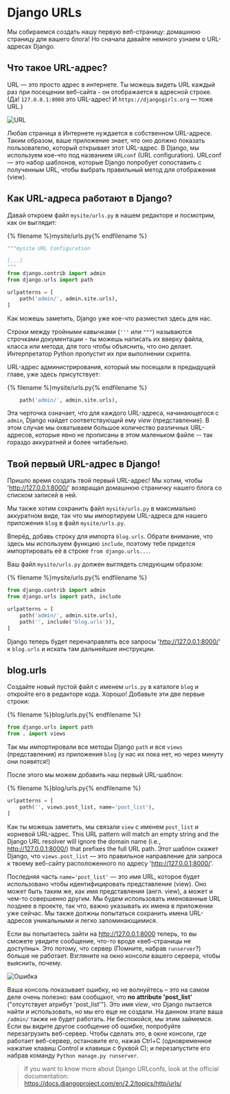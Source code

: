 # Django URLs

Мы собираемся создать нашу первую веб-страницу: домашнюю страницу для вашего блога! Но сначала давайте немного узнаем о URL-адресах Django.

## Что такое URL-адрес?

URL — это просто адрес в интернете. Ты можешь видеть URL каждый раз при посещении веб-сайта - он отображается в адресной строке. (Да! `127.0.0.1:8000` это URL-адрес! И `https://djangogirls.org` — тоже URL.)

![URL](images/url.png)

Любая страница в Интернете нуждается в собственном URL-адресе. Таким образом, ваше приложение знает, что оно должно показать пользователю, который открывает этот URL-адрес. В Django, мы используем кое-что под названием `URLconf` (URL configuration). URLconf — это набор шаблонов, которые Django попробует сопоставить с полученным URL, чтобы выбрать правильный метод для отображения (view).

## Как URL-адреса работают в Django?

Давай откроем файл `mysite/urls.py` в нашем редакторе и посмотрим, как он выглядит:

{% filename %}mysite/urls.py{% endfilename %}

```python
"""mysite URL Configuration

[...]
"""
from django.contrib import admin
from django.urls import path

urlpatterns = [
    path('admin/', admin.site.urls),
]
```

Как можешь заметить, Django уже кое-что разместил здесь для нас.

Строки между тройными кавычками (`'''` или `"""`) называются строчками документации - ты можешь написать их вверху файла, класса или метода, для того чтобы объяснить, что оно делает. Интерпретатор Python пропустит их при выполнении скрипта.

URL-адрес администрирования, который мы посещали в предыдущей главе, уже здесь присутствует:

{% filename %}mysite/urls.py{% endfilename %}

```python
    path('admin/', admin.site.urls),
```

Эта черточка означает, что для каждого URL-адреса, начинающегося с `admin`, Django найдет соответствующий ему *view* (представление). В этом случае мы охватываем большое количество различных URL-адресов, которые явно не прописаны в этом маленьком файле -- так гораздо аккуратней и более читабельно.

## Твой первый URL-адрес в Django!

Пришло время создать твой первый URL-адрес! Мы хотим, чтобы 'http://127.0.0.1:8000/' возвращал домашнюю страничку нашего блога со списком записей в ней.

Мы также хотим сохранить файл `mysite/urls.py` в максимально аккуратном виде, так что мы импортируем URL-адреса для нашего приложения `blog` в файл `mysite/urls.py`.

Вперёд, добавь строку для импорта `blog.urls`. Обрати внимание, что здесь мы используем функцию `include`, поэтому тебе придется импортировать её в строке `from django.urls...`.

Ваш файл `mysite/urls.py` должен выглядеть следующим образом:

{% filename %}mysite/urls.py{% endfilename %}

```python
from django.contrib import admin
from django.urls import path, include

urlpatterns = [
    path('admin/', admin.site.urls),
    path('', include('blog.urls')),
]
```

Django теперь будет перенаправлять все запросы 'http://127.0.0.1:8000/' к `blog.urls` и искать там дальнейшие инструкции.

## blog.urls

Создайте новый пустой файл с именем `urls.py` в каталоге `blog` и откройте его в редакторе кода. Хорошо! Добавьте эти две первые строки:

{% filename %}blog/urls.py{% endfilename %}

```python
from django.urls import path
from . import views
```

Так мы импортировали все методы Django `path` и все `views` (представления) из приложения `blog` (у нас их пока нет, но через минуту они появятся!)

После этого мы можем добавить наш первый URL-шаблон:

{% filename %}blog/urls.py{% endfilename %}

```python
urlpatterns = [
    path('', views.post_list, name='post_list'),
]
```

Как ты можешь заметить, мы связали `view` с именем `post_list` и корневой URL-адрес. This URL pattern will match an empty string and the Django URL resolver will ignore the domain name (i.e., http://127.0.0.1:8000/) that prefixes the full URL path. Этот шаблон скажет Django, что `views.post_list` — это правильное направление для запроса к твоему веб-сайту расположенного по адресу 'http://127.0.0.1:8000/'.

Последняя часть `name='post_list'` — это имя URL, которое будет использовано чтобы идентифицировать представление (view). Оно может быть таким же, как имя представления (англ. view), а может и чем-то совершенно другим. Мы будем использовать именованные URL позднее в проекте, так что, важно указывать их имена в приложении уже сейчас. Мы также должны попытаться сохранить имена URL-адресов уникальными и легко запоминающимися.

Если вы попытаетесь зайти на http://127.0.0.1:8000 теперь, то вы сможете увидите сообщение, что-то вроде «веб-страницы не доступны». Это потому, что сервер (Помните, набрав `runserver`?) больше не работает. Взгляните на окно консоли вашего сервера, чтобы выяснить, почему.

![Ошибка](images/error1.png)

Ваша консоль показывает ошибку, но не волнуйтесь – это на самом деле очень полезно: вам сообщают, что **no attribute 'post_list'** ("отсутствует атрибут 'post_list'"). Это имя *view*, что Django пытается найти и использовать, но мы его еще не создали. На данном этапе ваша `/admin/` также не будет работать. Не беспокойся, мы этим займемся. Если вы видите другое сообщение об ошибке, попробуйте перезагрузить веб-сервер. Чтобы сделать это, в окне консоли, где работает веб-сервер, остановите его, нажав Ctrl+C (одновременное нажатие клавиш Control и клавиши с буквой C); и перезапустите его набрав команду `Python manage.py runserver`.

> If you want to know more about Django URLconfs, look at the official documentation: https://docs.djangoproject.com/en/2.2/topics/http/urls/